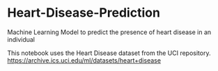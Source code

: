 # Heart-Disease-Prediction

Machine Learning Model to predict the presence of heart disease in an individual

This notebook uses the Heart Disease dataset from the UCI repository. <https://archive.ics.uci.edu/ml/datasets/heart+disease> 

